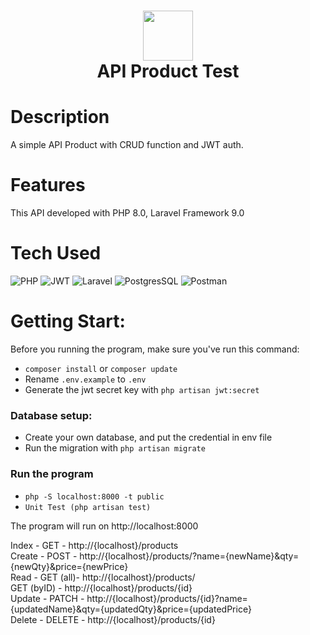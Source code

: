 <div align="center">
      <h1> <img src="https://thumbs.dreamstime.com/z/product-icon-symbol-creative-sign-quality-control-icons-collection-filled-flat-computer-mobile-illustration-logo-150923733.jpg" width="80px"><br/>API Product Test</h1>
     </div>


# Description
A simple API Product with CRUD function and JWT auth.

# Features
This API developed with PHP 8.0, Laravel Framework 9.0
 
# Tech Used
 ![PHP](https://img.shields.io/badge/php-%23777BB4.svg?style=for-the-badge&logo=php&logoColor=white) ![JWT](https://img.shields.io/badge/JWT-black?style=for-the-badge&logo=JSON%20web%20tokens) ![Laravel](https://img.shields.io/badge/laravel-%23FF2D20.svg?style=for-the-badge&logo=laravel&logoColor=white) ![PostgresSQL](https://img.shields.io/badge/postgresql-%23316192.svg?&style=for-the-badge&logo=postgresql&logoColor=white) ![Postman](https://img.shields.io/badge/Postman-FF6C37?style=for-the-badge&logo=postman&logoColor=white)
      
# Getting Start:
Before you running the program, make sure you've run this command:
- `composer install` or `composer update`
-  Rename `.env.example` to `.env`
-  Generate the jwt secret key with `php artisan jwt:secret`

### Database setup:
- Create your own database, and put the credential in env file
- Run the migration with `php artisan migrate`

### Run the program
- `php -S localhost:8000 -t public`
- `Unit Test (php artisan test)`

The program will run on http://localhost:8000

Index - GET - http://{localhost}/products <br />
Create - POST - http://{localhost}/products/?name={newName}&qty={newQty}&price={newPrice} <br />
Read - GET (all)- http://{localhost}/products/ <br />
       GET (byID) - http://{localhost}/products/{id} <br />
Update - PATCH -  http://{localhost}/products/{id}?name={updatedName}&qty={updatedQty}&price={updatedPrice} <br />
Delete - DELETE - http://{localhost}/products/{id} <br />
                  
